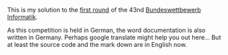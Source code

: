 This is my solution to the [first round](https://bwinf.de/bundeswettbewerb/43/#c4046) of the 43nd [Bundeswettbewerb Informatik](https://bwinf.de/bundeswettbewerb/).

As this competition is held in German, the word documentation is also written in Germany. Perhaps google translate might help you out here... But at least the source code and the mark down are in English now.
